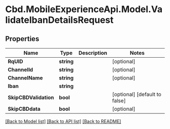 # Cbd.MobileExperienceApi.Model.ValidateIbanDetailsRequest

## Properties

Name | Type | Description | Notes
------------ | ------------- | ------------- | -------------
**RqUID** | **string** |  | [optional] 
**ChannelId** | **string** |  | [optional] 
**ChannelName** | **string** |  | [optional] 
**Iban** | **string** |  | 
**SkipCBDValidation** | **bool** |  | [optional] [default to false]
**SkipCBDdata** | **bool** |  | [optional] 

[[Back to Model list]](../README.md#documentation-for-models) [[Back to API list]](../README.md#documentation-for-api-endpoints) [[Back to README]](../README.md)

